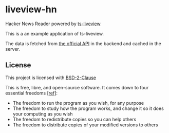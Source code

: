 # liveview-hn

Hacker News Reader powered by [ts-liveview](./toolkit.md)

This is a an example application of ts-liveview.

The data is fetched from [the official API](https://github.com/HackerNews/API) in the backend and cached in the server.

## License

This project is licensed with [BSD-2-Clause](./LICENSE)

This is free, libre, and open-source software. It comes down to four essential freedoms [[ref]](https://seirdy.one/2021/01/27/whatsapp-and-the-domestication-of-users.html#fnref:2):

- The freedom to run the program as you wish, for any purpose
- The freedom to study how the program works, and change it so it does your computing as you wish
- The freedom to redistribute copies so you can help others
- The freedom to distribute copies of your modified versions to others
